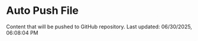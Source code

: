 # Auto Push File

Content that will be pushed to GitHub repository.
Last updated: 06/30/2025, 06:08:04 PM